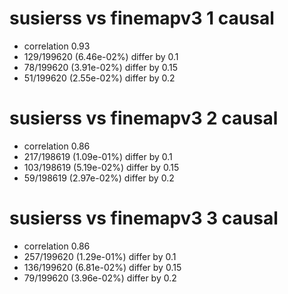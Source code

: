 # susierss vs finemapv3  1 causal

- correlation 0.93
- 129/199620 (6.46e-02%) differ by 0.1
- 78/199620 (3.91e-02%) differ by 0.15
- 51/199620 (2.55e-02%) differ by 0.2


# susierss vs finemapv3  2 causal

- correlation 0.86
- 217/198619 (1.09e-01%) differ by 0.1
- 103/198619 (5.19e-02%) differ by 0.15
- 59/198619 (2.97e-02%) differ by 0.2


# susierss vs finemapv3  3 causal

- correlation 0.86
- 257/199620 (1.29e-01%) differ by 0.1
- 136/199620 (6.81e-02%) differ by 0.15
- 79/199620 (3.96e-02%) differ by 0.2


